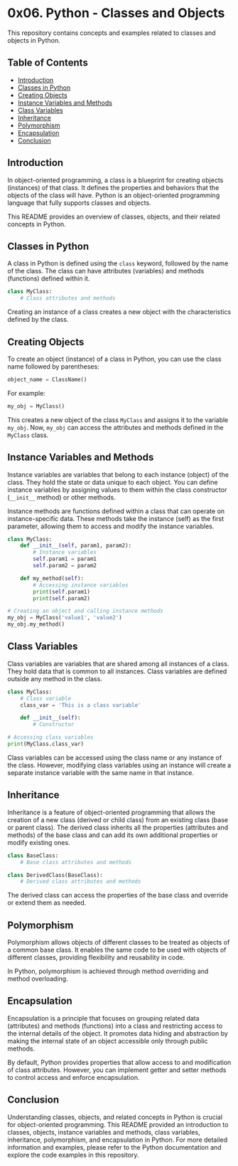 # 0x06. Python - Classes and Objects

This repository contains concepts and examples related to classes and objects in Python.

## Table of Contents

- [Introduction](#introduction)
- [Classes in Python](#classes-in-python)
- [Creating Objects](#creating-objects)
- [Instance Variables and Methods](#instance-variables-and-methods)
- [Class Variables](#class-variables)
- [Inheritance](#inheritance)
- [Polymorphism](#polymorphism)
- [Encapsulation](#encapsulation)
- [Conclusion](#conclusion)

## Introduction

In object-oriented programming, a class is a blueprint for creating objects (instances) of that class. It defines the properties and behaviors that the objects of the class will have. Python is an object-oriented programming language that fully supports classes and objects.

This README provides an overview of classes, objects, and their related concepts in Python.

## Classes in Python

A class in Python is defined using the `class` keyword, followed by the name of the class. The class can have attributes (variables) and methods (functions) defined within it.

```python
class MyClass:
    # Class attributes and methods
```

Creating an instance of a class creates a new object with the characteristics defined by the class.

## Creating Objects

To create an object (instance) of a class in Python, you can use the class name followed by parentheses:

```python
object_name = ClassName()
```

For example:

```python
my_obj = MyClass()
```

This creates a new object of the class `MyClass` and assigns it to the variable `my_obj`. Now, `my_obj` can access the attributes and methods defined in the `MyClass` class.

## Instance Variables and Methods

Instance variables are variables that belong to each instance (object) of the class. They hold the state or data unique to each object. You can define instance variables by assigning values to them within the class constructor (`__init__` method) or other methods.

Instance methods are functions defined within a class that can operate on instance-specific data. These methods take the instance (self) as the first parameter, allowing them to access and modify the instance variables.

```python
class MyClass:
    def __init__(self, param1, param2):
        # Instance variables
        self.param1 = param1
        self.param2 = param2

    def my_method(self):
        # Accessing instance variables
        print(self.param1)
        print(self.param2)

# Creating an object and calling instance methods
my_obj = MyClass('value1', 'value2')
my_obj.my_method()
```

## Class Variables

Class variables are variables that are shared among all instances of a class. They hold data that is common to all instances. Class variables are defined outside any method in the class.

```python
class MyClass:
    # Class variable
    class_var = 'This is a class variable'

    def __init__(self):
        # Constructor

# Accessing class variables
print(MyClass.class_var)
```

Class variables can be accessed using the class name or any instance of the class. However, modifying class variables using an instance will create a separate instance variable with the same name in that instance.

## Inheritance

Inheritance is a feature of object-oriented programming that allows the creation of a new class (derived or child class) from an existing class (base or parent class). The derived class inherits all the properties (attributes and methods) of the base class and can add its own additional properties or modify existing ones.

```python
class BaseClass:
    # Base class attributes and methods

class DerivedClass(BaseClass):
    # Derived class attributes and methods
```

The derived class can access the properties of the base class and override or extend them as needed.

## Polymorphism

Polymorphism allows objects of different classes to be treated as objects of a common base class. It enables the same code to be used with objects of different classes, providing flexibility and reusability in code.

In Python, polymorphism is achieved through method overriding and method overloading.

## Encapsulation

Encapsulation is a principle that focuses on grouping related data (attributes) and methods (functions) into a class and restricting access to the internal details of the object. It promotes data hiding and abstraction by making the internal state of an object accessible only through public methods.

By default, Python provides properties that allow access to and modification of class attributes. However, you can implement getter and setter methods to control access and enforce encapsulation.

## Conclusion

Understanding classes, objects, and related concepts in Python is crucial for object-oriented programming. This README provided an introduction to classes, objects, instance variables and methods, class variables, inheritance, polymorphism, and encapsulation in Python. For more detailed information and examples, please refer to the Python documentation and explore the code examples in this repository.
